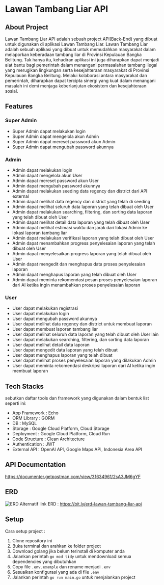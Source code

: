 # Lawan Tambang Liar API

## About Project
Lawan Tambang Liar API adalah sebuah project API(Back-End) yang dibuat untuk digunakan di aplikasi Lawan Tambang Liar. Lawan Tambang Liar adalah sebuah aplikasi yang dibuat untuk memudahkan masyarakat dalam melaporkan keberadaan tambang liar di Provinsi Kepulauan Bangka Belitung. Tak hanya itu, kehadiran aplikasi ini juga diharapkan dapat menjadi alat bantu bagi pemerintah dalam menangani permasalahan tambang ilegal yang merugikan lingkungan serta kesejahteraan masyarakat di Provinsi Kepulauan Bangka Belitung. Melalui kolaborasi antara masyarakat dan pemerintah, diharapkan dapat tercipta sinergi yang kuat dalam menangani masalah ini demi menjaga keberlanjutan ekosistem dan kesejahteraan sosial.

## Features
### Super Admin
- Super Admin dapat melakukan login
- Super Admin dapat mengelola akun Admin
- Super Admin dapat mereset password akun Admin
- Super Admin dapat mengubah password akunnya

### Admin
- Admin dapat melakukan login
- Admin dapat mengelola akun User
- Admin dapat mereset password akun User
- Admin dapat mengubah password akunnya
- Admin dapat melakukan seeding data regency dan district dari API external
- Admin dapat melihat data regency dan district yang telah di seeding
- Admin dapat melihat seluruh data laporan yang telah dibuat oleh User
- Admin dapat melakukan searching, filtering, dan sorting data laporan yang telah dibuat oleh User
- Admin dapat melihat detail data laporan yang telah dibuat oleh User
- Admin dapat melihat estimasi waktu dan jarak dari lokasi Admin ke lokasi laporan tambang liar
- Admin dapat melakukan verifikasi laporan yang telah dibuat oleh User
- Admin dapat menambahkan progress penyelesaian laporan yang telah dibuat oleh User
- Admin dapat menyelesaikan progress laporan yang telah dibuat oleh User
- Admin dapat mengedit dan menghapus data proses penyelesaian laporan
- Admin dapat menghapus laporan yang telah dibuat oleh User
- Admin dapat meminta rekomendasi pesan proses penyelesaian laporan dari AI ketika ingin menambahkan proses penyelesaian laporan

### User
- User dapat melakukan registrasi
- User dapat melakukan login
- User dapat mengubah password akunnya
- User dapat melihat data regency dan district untuk membuat laporan
- User dapat membuat laporan tambang liar
- User dapat melihat seluruh data laporan yang telah dibuat oleh User lain
- User dapat melakukan searching, filtering, dan sorting data laporan
- User dapat melihat detail data laporan
- User dapat mengedit data laporan yang telah dibuat
- User dapat menghapus laporan yang telah dibuat
- User dapat melihat proses penyelesaian laporan yang dilakukan Admin
- User dapat meminta rekomendasi deskripsi laporan dari AI ketika ingin membuat laporan

## Tech Stacks
sebutkan daftar tools dan framework yang digunakan dalam bentuk list seperti ini:
- App Framework : Echo
- ORM Library : GORM
- DB : MySQL
- Storage : Google Cloud Platform, Cloud Storage
- Deployment : Google Cloud Platform, Cloud Run
- Code Structure : Clean Architecture
- Authentication : JWT
- External API : OpenAI API, Google Maps API, Indonesia Area API

## API Documentation
https://documenter.getpostman.com/view/31634961/2sA3JM6gYF

## ERD
![ERD](https://storage.googleapis.com/lawan-tambang-liar-assets/ERD.png)
Alternatif link ERD : https://bit.ly/erd-lawan-tambang-liar-api

## Setup 
Cara setup project :
1. Clone repository ini
2. Buka terminal dan arahkan ke folder project
3. Download golang jika belum terinstall di komputer anda
4. Jalankan perintah `go mod tidy` untuk mendownload semua dependencies yang dibutuhkan
5. Copy file `.env.example` dan rename menjadi `.env`
6. Sesuaikan konfigurasi yang ada di file `.env`
7. Jalankan perintah `go run main.go` untuk menjalankan project
